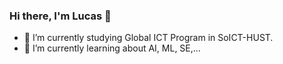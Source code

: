 ### Hi there, I'm Lucas 👋

- 🔭 I’m currently studying Global ICT Program in SoICT-HUST.
- 🌱 I’m currently learning about AI, ML, SE,...
